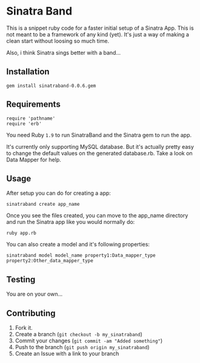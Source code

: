 Sinatra Band
=============

This is a snippet ruby code for a faster initial setup of a Sinatra App. This is not meant to be a framework of any kind (yet). It's just a way of making a clean start without loosing so much time.

Also, i think Sinatra sings better with a band...


Installation
-----------

    gem install sinatraband-0.0.6.gem


Requirements
-----------

    require 'pathname'
    require 'erb'

You need Ruby `1.9` to run SinatraBand and the Sinatra gem to run the app.

It's currently only supporting MySQL database. But it's actually pretty easy to change the default values on the generated database.rb. Take a look on Data Mapper for help.


Usage
-----

After setup you can do for creating a app:

    sinatraband create app_name

Once you see the files created, you can move to the app_name directory and run the Sinatra app like you would normally do:

    ruby app.rb

You can also create a model and it's following properties:

    sinatraband model model_name property1:Data_mapper_type property2:Other_data_mapper_type


Testing
-------

You are on your own...


Contributing
------------

1. Fork it.
2. Create a branch (`git checkout -b my_sinatraband`)
3. Commit your changes (`git commit -am "Added something"`)
4. Push to the branch (`git push origin my_sinatraband`)
5. Create an Issue with a link to your branch